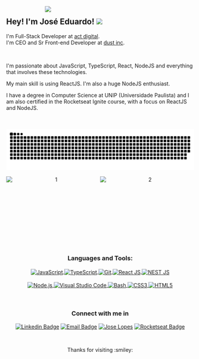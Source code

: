 <img align="right" width="400" src="https://www.cerebro.fit/uploads/thumbnails/course_thumbnails/course_thumbnail_default_70.jpg" />

<h2>Hey! I'm <b>José Eduardo!</b> <img src="https://raw.githubusercontent.com/tavareshenrique/tavareshenrique/master/gifs/Hi.gif" width="25px"></h2>

I'm Full-Stack Developer at [act digital](https://actdigital.com).<br />
I'm CEO and Sr Front-end Developer at [dust inc](https://dustshop.net).

<br />

I'm passionate about JavaScript, TypeScript, React, NodeJS and everything that involves these technologies.

My main skill is using ReactJS. I'm also a huge NodeJS enthusiast.

I have a degree in Computer Science at UNIP (Universidade Paulista) and I am also certified in the Rocketseat Ignite course, with a focus on ReactJS and NodeJS.

<br />
<br />

<div align="center" >
    <img align="center" alt="HTML5" src="https://github.com/zeeduardoz/zeeduardoz/blob/main/github-user-contribution.svg" /> 
    <br />
    <br />
    <div align="center" style="width: 100%; display:flex; flex-direction: row; align-items: center; justify-content: center">
        <img width="380px" align="left" alt="1" src="https://github-readme-stats.vercel.app/api?username=zeeduardoz&show_icons=true&theme=omni&count_private=true" />
        <img width="380px" align="right" alt="2" src="https://github-readme-stats.vercel.app/api/top-langs/?username=zeeduardoz&count_private=true&langs_count=4&layout=compact&theme=omni&hide=html,tsql,css,plpgsql,objective-c" />
    </div>
</div>
    
<br />
<br />
<br />
<br />
<br />
<br />
<br />
<br />
<br />
<br />

<div align="center">
   <h3>Languages and Tools:</h3>
    <div>
         <a href="https://developer.mozilla.org/pt-BR/docs/Web/JavaScript">
            <img align="center" alt="JavaScript" src="https://img.shields.io/badge/-Javascript-222222?style=for-the-badge&logoColor=ff0&logo=javascript" />
        </a>
        <a href="https://developer.mozilla.org/pt-BR/docs/Web/TypeScript">
            <img align="center" alt="TypeScript" src="https://img.shields.io/badge/-TypeScript-222222?style=for-the-badge&logoColor=2F74C0&logo=typescript" />
        </a>
        <a href="https://git-scm.com">
            <img align="center" alt="Git" src="https://img.shields.io/badge/-Git-F54D27?style=for-the-badge&logoColor=fff&logo=git" />
         </a>
         <a href="https://pt-br.reactjs.org">
            <img align="center" alt="React JS" src="https://img.shields.io/badge/-React-0499B0?style=for-the-badge&logoColor=fff&logo=react" />
        </a>
        <a href="https://nestjs.com">
            <img align="center" alt="NEST JS" src="https://img.shields.io/badge/-NEST_JS-ccc?style=for-the-badge&logoColor=E0234E&logo=nestJS" />
        </a>  
    </div>
    <br/>
    <div>
        <a href="https://nodejs.org/en/">
            <img align="center" alt="Node.js" src="https://img.shields.io/badge/-Node_JS-018635?style=for-the-badge&logoColor=fff&logo=node.js" />
        </a>
        <a href="https://code.visualstudio.com">
            <img align="center" alt="Visual Studio Code" src="https://img.shields.io/badge/-VS_Code-0074C1?style=for-the-badge&logoColor=fff&logo=visual-studio-code" />
        </a>
        <a href="https://ohmyz.sh">
            <img align="center" alt="Bash" src="https://img.shields.io/badge/-Terminal-0277BD?style=for-the-badge&logoColor=fff&logo=powershell" />
        </a>
        <a href="https://www.w3.org/Style/CSS/Overview.en.html">
            <img align="center" alt="CSS3" src="https://img.shields.io/badge/-CSS3-57A7E4?style=for-the-badge&logoColor=fff&logo=css3" />
        </a>
        <a href="https://developer.mozilla.org/pt-BR/docs/Web/HTML/HTML5"> 
            <img align="center" alt="HTML5" src="https://img.shields.io/badge/-HTML5-E54C21?style=for-the-badge&logoColor=fff&logo=html5" /> 
        </a>
    </div>
 </div>
<div>

<br/>
<br/>

<div align="center">
    <h3 align="center">Connect with me in</h3>

[![Linkedin Badge](https://img.shields.io/badge/-José%20Lopes-blue?style=for-the-badge&logo=Linkedin&logoColor=white&link=https://www.linkedin.com/in/jose-eduardo-rodrigues-lopes/)](https://www.linkedin.com/in/jose-eduardo-rodrigues-lopes/)
[![Email Badge](https://img.shields.io/badge/-eu@joselopes.me-c14438?style=for-the-badge&logo=Gmail&logoColor=white&link=mailto:eu@joselopes.me)](mailto:eu@joselopes.me)
[![Jose Lopes](https://img.shields.io/badge/-joselopes.me-fff?style=for-the-badge&logo=Google&logoColor=black&link=https://joselopes.me)](https://joselopes.me)
[![Rocketseat Badge](https://img.shields.io/badge/-José%20Eduardo-8257E6?style=for-the-badge&logo=apache-rocketmq&logoColor=white&link=https://app.rocketseat.com.br/me/ze-eduardo-00823)](https://app.rocketseat.com.br/me/ze-eduardo-00823)

</div>

<br/>

<div align="center" >
    <p>Thanks for visiting :smiley:</>
</div>
